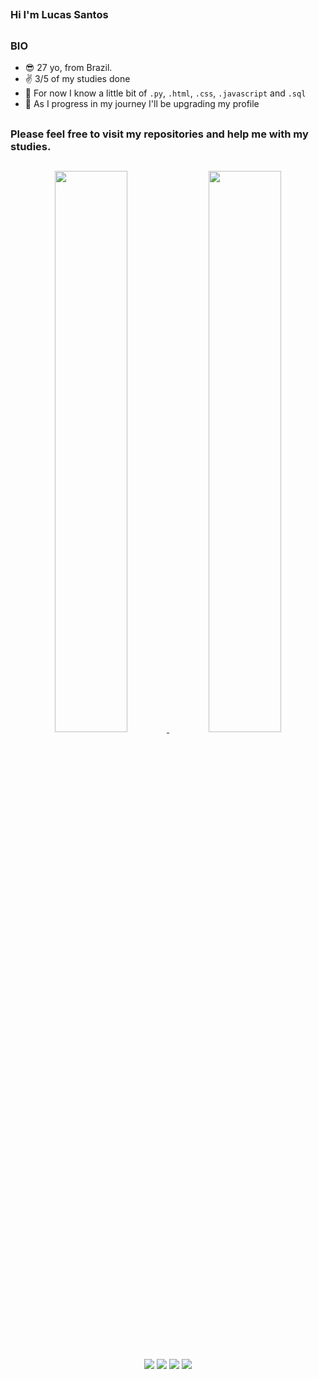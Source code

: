 ##

### Hi I'm Lucas Santos

##

### BIO

- 😎 27 yo, from Brazil.
- ✌️ 3/5 of my studies done
- 🐍 For now I know a little bit of `.py`, `.html`, `.css`, `.javascript` and `.sql`
- 🔭 As I progress in my journey I'll be upgrading my profile

##

### Please feel free to visit my repositories and help me with my studies.

##

<div align="center">
  <a href="https://www.linkedin.com/in/lucas-jos%C3%A9-alves-dos-santos-769730249" target="_blank">
  <img width="48%" src="https://github-readme-stats.vercel.app/api?username=lucossantos&show_icons=true&theme=dark&include_all_commits=true&count_private=true"/>
  <img width="48%" src="https://github-readme-stats.vercel.app/api/top-langs/?username=lucossantos&layout=compact&langs_count=7&theme=dark"/>
</div>

##

<div align="center">
  <a href="https://instagram.com/olucossantos" target="_blank"><img src="https://img.shields.io/badge/-Instagram-%23E4405F?style=for-the-badge&logo=instagram&logoColor=white" target="_blank"></a>
  <a href="https://discordapp.com/users/Lucos#9801" target="_blank"><img src="https://img.shields.io/badge/Discord-7289DA?style=for-the-badge&logo=discord&logoColor=white" target="_blank"></a> 
  <a href = "mailto:lucasjosealvessantos@gmail.com"><img src="https://img.shields.io/badge/-Gmail-%23333?style=for-the-badge&logo=gmail&logoColor=white" target="_blank"></a>
  <a href="https://www.linkedin.com/in/lucas-jos%C3%A9-alves-dos-santos-769730249" target="_blank"><img src="https://img.shields.io/badge/-LinkedIn-%230077B5?style=for-the-badge&logo=linkedin&logoColor=white" target="_blank"></a>
</div>
